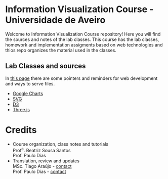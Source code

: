 # Information Visualization Course - Universidade de Aveiro

Welcome to Information Visualization Course repository! Here you will find the sources and notes of the lab classes. This course has the lab classes, homework and implementation assigments based on web technologies and thios repo organizes the material used in the classes. 

## Lab Classes and sources
In [this page](./webtech.md) there are some pointers and reminders for web development and ways to serve files.  
* [Google Charts](./GoogleCharts/)
* [SVG](./SVG/)
* [D3](./D3/)
* [Three.js](./Three.js/)


# Credits
* Course organization, class notes and tutorials  
Prof<sup>a</sup>. Beatriz Sousa Santos  
Prof. Paulo Dias  
* Translation, review and updates\
MSc. Tiago Araújo - [contact](mailto:tiagodavi70@gmail.com)\
Prof. Paulo Dias - [contact](mailto:paulo.dias@ua.pt)
